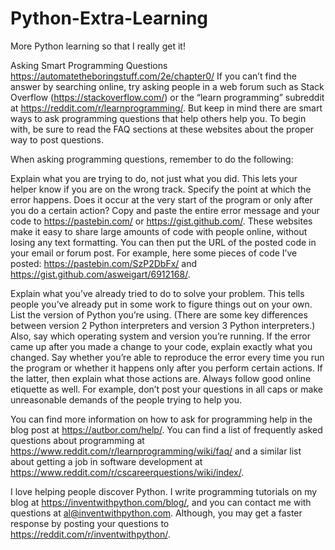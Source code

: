 # Python-Extra-Learning
More Python learning so that I really get it!

Asking Smart Programming Questions https://automatetheboringstuff.com/2e/chapter0/ 
If you can’t find the answer by searching online, try asking people in a web forum such as Stack Overflow (https://stackoverflow.com/) or the “learn programming” subreddit at https://reddit.com/r/learnprogramming/. But keep in mind there are smart ways to ask programming questions that help others help you. To begin with, be sure to read the FAQ sections at these websites about the proper way to post questions.

When asking programming questions, remember to do the following:

Explain what you are trying to do, not just what you did. This lets your helper know if you are on the wrong track.
Specify the point at which the error happens. Does it occur at the very start of the program or only after you do a certain action?
Copy and paste the entire error message and your code to https://pastebin.com/ or https://gist.github.com/.
These websites make it easy to share large amounts of code with people online, without losing any text formatting. You can then put the URL of the posted code in your email or forum post. For example, here some pieces of code I’ve posted: https://pastebin.com/SzP2DbFx/ and https://gist.github.com/asweigart/6912168/.

Explain what you’ve already tried to do to solve your problem. This tells people you’ve already put in some work to figure things out on your own.
List the version of Python you’re using. (There are some key differences between version 2 Python interpreters and version 3 Python interpreters.) Also, say which operating system and version you’re running.
If the error came up after you made a change to your code, explain exactly what you changed.
Say whether you’re able to reproduce the error every time you run the program or whether it happens only after you perform certain actions. If the latter, then explain what those actions are.
Always follow good online etiquette as well. For example, don’t post your questions in all caps or make unreasonable demands of the people trying to help you.

You can find more information on how to ask for programming help in the blog post at https://autbor.com/help/. You can find a list of frequently asked questions about programming at https://www.reddit.com/r/learnprogramming/wiki/faq/ and a similar list about getting a job in software development at https://www.reddit.com/r/cscareerquestions/wiki/index/.

I love helping people discover Python. I write programming tutorials on my blog at https://inventwithpython.com/blog/, and you can contact me with questions at al@inventwithpython.com. Although, you may get a faster response by posting your questions to https://reddit.com/r/inventwithpython/.
